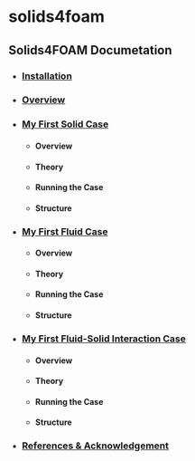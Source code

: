# solids4foam
## Solids4FOAM Documetation

- ### [Installation](https://wpzegeo.github.io/solids4foam/README/Installation)

- ### [Overview](https://wpzegeo.github.io/solids4foam/README/Overview)

- ### [My First Solid Case](https://wpzegeo.github.io/solids4foam/README/tutorial/my_first_solid_case)
    - #### Overview
    - #### Theory
    - #### Running the Case
    - #### Structure
    
- ### [My First Fluid Case](https://wpzegeo.github.io/solids4foam/README/tutorial/my_first_fluid_case)
    - #### Overview
    - #### Theory
    - #### Running the Case
    - #### Structure

- ### [My First Fluid-Solid Interaction Case](https://wpzegeo.github.io/solids4foam/README/tutorial/my_first_fluid-solid_interaction_case)
    - #### Overview
    - #### Theory
    - #### Running the Case
    - #### Structure

- ### [References & Acknowledgement](https://wpzegeo.github.io/solids4foam/README/tutorial/references)
